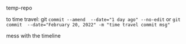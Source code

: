 temp-repo

to time travel: git `commit --amend  --date="1 day ago" --no-edit`
or `git commit  --date="February 20, 2022" -m "time travel commit msg"`

mess with the timeline